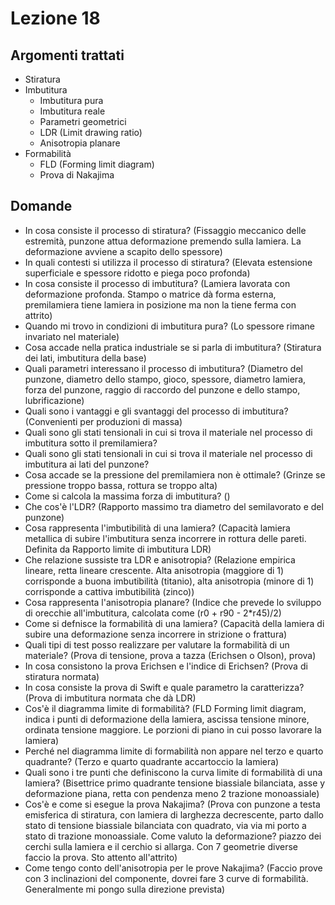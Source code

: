 # Lezione 18
## Argomenti trattati
- Stiratura
- Imbutitura
	- Imbutitura pura
	- Imbutitura reale
	- Parametri geometrici
	- LDR (Limit drawing ratio)
	- Anisotropia planare
- Formabilità
	- FLD (Forming limit diagram)
	- Prova di Nakajima

## Domande
- In cosa consiste il processo di stiratura? (Fissaggio meccanico delle estremità, punzone attua deformazione premendo sulla lamiera. La deformazione avviene a scapito dello spessore)
- In quali contesti si utilizza il processo di stiratura? (Elevata estensione superficiale e spessore ridotto e piega poco profonda)
- In cosa consiste il processo di imbutitura? (Lamiera lavorata con deformazione profonda. Stampo o matrice dà forma esterna, premilamiera tiene lamiera in posizione ma non la tiene ferma con attrito)
- Quando mi trovo in condizioni di imbutitura pura? (Lo spessore rimane invariato nel materiale)
- Cosa accade nella pratica industriale se si parla di imbutitura? (Stiratura dei lati, imbutitura della base)
- Quali parametri interessano il processo di imbutitura? (Diametro del punzone, diametro dello stampo, gioco, spessore, diametro lamiera, forza del punzone, raggio di raccordo del punzone e dello stampo, lubrificazione)
- Quali sono i vantaggi e gli svantaggi del processo di imbutitura? (Convenienti per produzioni di massa)
- Quali sono gli stati tensionali in cui si trova il materiale nel processo di imbutitura sotto il premilamiera?
- Quali sono gli stati tensionali in cui si trova il materiale nel processo di imbutitura ai lati del punzone?
- Cosa accade se la pressione del premilamiera non è ottimale? (Grinze se pressione troppo bassa, rottura se troppo alta)
- Come si calcola la massima forza di imbutitura? ()
- Che cos'è l'LDR? (Rapporto massimo tra diametro del semilavorato e del punzone)
- Cosa rappresenta l'imbutibilità di una lamiera? (Capacità lamiera metallica di subire l'imbutitura senza incorrere in rottura delle pareti. Definita da Rapporto limite di imbutitura LDR)
- Che relazione sussiste tra LDR e anisotropia? (Relazione empirica lineare, retta lineare crescente. Alta anisotropia (maggiore di 1) corrisponde a buona imbutibilità (titanio), alta anisotropia (minore di 1) corrisponde a cattiva imbutibilità (zinco))
- Cosa rappresenta l'anisotropia planare? (Indice che prevede lo sviluppo di orecchie all'imbutitura, calcolata come (r0 + r90 - 2*r45)/2)
- Come si defnisce la formabilità di una lamiera? (Capacità della lamiera di subire una deformazione senza incorrere in strizione o frattura)
- Quali tipi di test posso realizzare per valutare la formabilità di un materiale? (Prova di tensione, prova a tazza (Erichsen o Olson), prova)
- In cosa consistono la prova Erichsen e l'indice di Erichsen? (Prova di stiratura normata)
- In cosa consiste la prova di Swift e quale parametro la caratterizza? (Prova di imbutitura normata che dà LDR)
- Cos'è il diagramma limite di formabilità? (FLD Forming limit diagram, indica i punti di deformazione della lamiera, ascissa tensione minore, ordinata tensione maggiore. Le porzioni di piano in cui posso lavorare la lamiera)
- Perché nel diagramma limite di formabilità non appare nel terzo e quarto quadrante? (Terzo e quarto quadrante accartoccio la lamiera)
- Quali sono i tre punti che definiscono la curva limite di formabilità di una lamiera? (Bisettrice primo quadrante tensione biassiale bilanciata, asse y deformazione piana, retta con pendenza meno 2 trazione monoassiale)
- Cos'è e come si esegue la prova Nakajima? (Prova con punzone a testa emisferica di stiratura, con lamiera di larghezza decrescente, parto dallo stato di tensione biassiale bilanciata con quadrato, via via mi porto a stato di trazione monoassiale. Come valuto la deformazione? piazzo dei cerchi sulla lamiera e il cerchio si allarga. Con 7 geometrie diverse faccio la prova. Sto attento all'attrito)
- Come tengo conto dell'anisotropia per le prove Nakajima? (Faccio prove con 3 inclinazioni del componente, dovrei fare 3 curve di formabilità. Generalmente mi pongo sulla direzione prevista)
